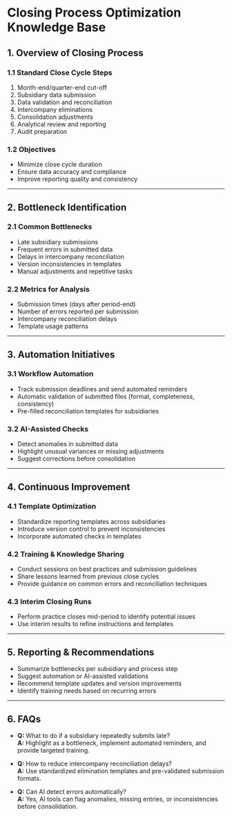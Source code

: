 # Closing Process Optimization Knowledge Base

## 1. Overview of Closing Process

### 1.1 Standard Close Cycle Steps
1. Month-end/quarter-end cut-off  
2. Subsidiary data submission  
3. Data validation and reconciliation  
4. Intercompany eliminations  
5. Consolidation adjustments  
6. Analytical review and reporting  
7. Audit preparation  

### 1.2 Objectives
- Minimize close cycle duration  
- Ensure data accuracy and compliance  
- Improve reporting quality and consistency  

---

## 2. Bottleneck Identification

### 2.1 Common Bottlenecks
- Late subsidiary submissions  
- Frequent errors in submitted data  
- Delays in intercompany reconciliation  
- Version inconsistencies in templates  
- Manual adjustments and repetitive tasks  

### 2.2 Metrics for Analysis
- Submission times (days after period-end)  
- Number of errors reported per submission  
- Intercompany reconciliation delays  
- Template usage patterns  

---

## 3. Automation Initiatives

### 3.1 Workflow Automation
- Track submission deadlines and send automated reminders  
- Automatic validation of submitted files (format, completeness, consistency)  
- Pre-filled reconciliation templates for subsidiaries  

### 3.2 AI-Assisted Checks
- Detect anomalies in submitted data  
- Highlight unusual variances or missing adjustments  
- Suggest corrections before consolidation  

---

## 4. Continuous Improvement

### 4.1 Template Optimization
- Standardize reporting templates across subsidiaries  
- Introduce version control to prevent inconsistencies  
- Incorporate automated checks in templates  

### 4.2 Training & Knowledge Sharing
- Conduct sessions on best practices and submission guidelines  
- Share lessons learned from previous close cycles  
- Provide guidance on common errors and reconciliation techniques  

### 4.3 Interim Closing Runs
- Perform practice closes mid-period to identify potential issues  
- Use interim results to refine instructions and templates  

---

## 5. Reporting & Recommendations

- Summarize bottlenecks per subsidiary and process step  
- Suggest automation or AI-assisted validations  
- Recommend template updates and version improvements  
- Identify training needs based on recurring errors  

---

## 6. FAQs

- **Q:** What to do if a subsidiary repeatedly submits late?  
  **A:** Highlight as a bottleneck, implement automated reminders, and provide targeted training.  

- **Q:** How to reduce intercompany reconciliation delays?  
  **A:** Use standardized elimination templates and pre-validated submission formats.  

- **Q:** Can AI detect errors automatically?  
  **A:** Yes, AI tools can flag anomalies, missing entries, or inconsistencies before consolidation.  
